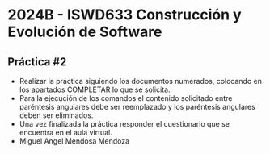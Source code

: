 #  2024B - ISWD633 Construcción y Evolución de Software
## Práctica #2
- Realizar la práctica siguiendo los documentos numerados, colocando en los apartados COMPLETAR lo que se solicita.
- Para la ejecución de los comandos el contenido solicitado entre paréntesis angulares debe ser reemplazado y los paréntesis angulares deben ser eliminados.
- Una vez finalizada la práctica responder el cuestionario que se encuentra en el aula virtual.
- Miguel Angel Mendosa Mendoza
